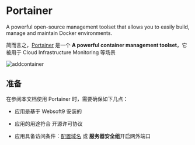 # Portainer

A powerful open-source management toolset that allows you to easily build, manage and maintain Docker environments.

简而言之，[Portainer](https://www.portainer.io/) 是一个 **A powerful container management toolset**，它被用于 Cloud Infrastructure Monitoring  等场景


![addcontainer](http://libs.websoft9.com/Websoft9/DocsPicture/zh/potainer/portainer-addcontainer-websoft9.png)


## 准备

在参阅本文档使用 Portainer 时，需要确保如下几点：

- 应用是基于 Websoft9 安装的

- 应用的用途符合 [](https://opensource.org/licenses/Zlib) 开源许可协议

- 应用具备访问条件：[配置域名](./guide/appsetdomain) 或 **服务器安全组**开启网外端口